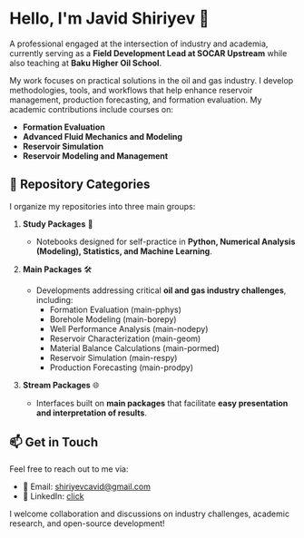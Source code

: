 # Hello, I'm Javid Shiriyev 👋

A professional engaged at the intersection of industry and academia, currently serving as a **Field Development Lead at SOCAR Upstream** while also teaching at **Baku Higher Oil School**. 

My work focuses on practical solutions in the oil and gas industry. I develop methodologies, tools, and workflows that help enhance reservoir management, production forecasting, and formation evaluation. My academic contributions include courses on:

- **Formation Evaluation**
- **Advanced Fluid Mechanics and Modeling**
- **Reservoir Simulation**
- **Reservoir Modeling and Management**

## 📂 Repository Categories

I organize my repositories into three main groups:

1. **Study Packages** 📖
   - Notebooks designed for self-practice in **Python, Numerical Analysis (Modeling), Statistics, and Machine Learning**.

2. **Main Packages** 🛠️
   - Developments addressing critical **oil and gas industry challenges**, including:
     - Formation Evaluation (main-pphys)
     - Borehole Modeling (main-borepy)
     - Well Performance Analysis (main-nodepy)
     - Reservoir Characterization (main-geom)
     - Material Balance Calculations (main-pormed)
     - Reservoir Simulation (main-respy)
     - Production Forecasting (main-prodpy)

3. **Stream Packages** 🌐
   - Interfaces built on **main packages** that facilitate **easy presentation and interpretation of results**.

## 📫 Get in Touch

Feel free to reach out to me via:
- 📧 Email: shiriyevcavid@gmail.com
- 🔗 LinkedIn: [click](https://www.linkedin.com/in/jshiriyev/)

I welcome collaboration and discussions on industry challenges, academic research, and open-source development!


